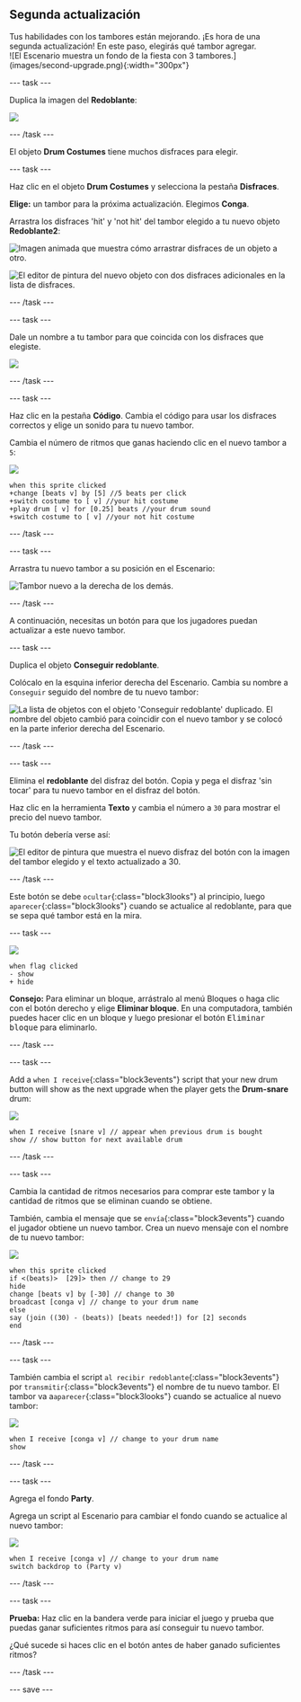## Segunda actualización

<div style="display: flex; flex-wrap: wrap">
<div style="flex-basis: 200px; flex-grow: 1; margin-right: 15px;">
Tus habilidades con los tambores están mejorando. ¡Es hora de una segunda actualización! En este paso, elegirás qué tambor agregar.
</div>
<div>
![El Escenario muestra un fondo de la fiesta con 3 tambores.](images/second-upgrade.png){:width="300px"}
</div>
</div>

--- task ---

Duplica la imagen del **Redoblante**:

![](images/duplicate-snare-drum.png)

--- /task ---

El objeto **Drum Costumes** tiene muchos disfraces para elegir.

--- task ---

Haz clic en el objeto **Drum Costumes** y selecciona la pestaña **Disfraces**.

**Elige:** un tambor para la próxima actualización. Elegimos **Conga**.

Arrastra los disfraces 'hit' y 'not hit' del tambor elegido a tu nuevo objeto **Redoblante2**:

![Imagen animada que muestra cómo arrastrar disfraces de un objeto a otro.](images/drag-costumes.gif)

![El editor de pintura del nuevo objeto con dos disfraces adicionales en la lista de disfraces.](images/drum-3-costumes.png)

--- /task ---

--- task ---

Dale un nombre a tu tambor para que coincida con los disfraces que elegiste.

![](images/drum-3-named.png)

--- /task ---

--- task ---

Haz clic en la pestaña **Código**. Cambia el código para usar los disfraces correctos y elige un sonido para tu nuevo tambor.

Cambia el número de ritmos que ganas haciendo clic en el nuevo tambor a `5`:

![](images/drum-3-icon.png)

```blocks3
when this sprite clicked
+change [beats v] by [5] //5 beats per click
+switch costume to [ v] //your hit costume
+play drum [ v] for [0.25] beats //your drum sound
+switch costume to [ v] //your not hit costume
```

--- /task ---

--- task ---

Arrastra tu nuevo tambor a su posición en el Escenario:

![Tambor nuevo a la derecha de los demás.](images/drum-3-positioned.png)

--- /task ---

A continuación, necesitas un botón para que los jugadores puedan actualizar a este nuevo tambor.

--- task ---

Duplica el objeto **Conseguir redoblante**.

Colócalo en la esquina inferior derecha del Escenario. Cambia su nombre a `Conseguir` seguido del nombre de tu nuevo tambor:

![La lista de objetos con el objeto 'Conseguir redoblante' duplicado. El nombre del objeto cambió para coincidir con el nuevo tambor y se colocó en la parte inferior derecha del Escenario.](images/get-drum-3.png)

--- /task ---

--- task ---

Elimina el **redoblante** del disfraz del botón. Copia y pega el disfraz 'sin tocar' para tu nuevo tambor en el disfraz del botón.

Haz clic en la herramienta **Texto** y cambia el número a `30` para mostrar el precio del nuevo tambor.

Tu botón debería verse así:

![El editor de pintura que muestra el nuevo disfraz del botón con la imagen del tambor elegido y el texto actualizado a 30.](images/get-drum-copy.png)

--- /task ---


Este botón se debe `ocultar`{:class="block3looks"} al principio, luego `aparecer`{:class="block3looks"} cuando se actualice al redoblante, para que se sepa qué tambor está en la mira.

--- task ---

![](images/get-drum-3-icon.png)

```blocks3
when flag clicked
- show
+ hide
```

**Consejo:** Para eliminar un bloque, arrástralo al menú Bloques o haga clic con el botón derecho y elige **Eliminar bloque**. En una computadora, también puedes hacer clic en un bloque y luego presionar el botón <kbd>Eliminar bloque</kbd> para eliminarlo.

--- /task ---

--- task ---

Add a `when I receive`{:class="block3events"} script that your new drum button will show as the next upgrade when the player gets the **Drum-snare** drum:

![](images/get-drum-3-icon.png)

```blocks3
when I receive [snare v] // appear when previous drum is bought
show // show button for next available drum
```

--- /task ---

--- task ---

Cambia la cantidad de ritmos necesarios para comprar este tambor y la cantidad de ritmos que se eliminan cuando se obtiene.

También, cambia el mensaje que se `envía`{:class="block3events"} cuando el jugador obtiene un nuevo tambor. Crea un nuevo mensaje con el nombre de tu nuevo tambor:

![](images/get-drum-3-icon.png)

```blocks3
when this sprite clicked
if <(beats)>  [29]> then // change to 29
hide
change [beats v] by [-30] // change to 30
broadcast [conga v] // change to your drum name
else
say (join ((30) - (beats)) [beats needed!]) for [2] seconds
end
```

--- /task ---

--- task ---

También cambia el script `al recibir redoblante`{:class="block3events"} por `transmitir`{:class="block3events"} el nombre de tu nuevo tambor. El tambor va a`aparecer`{:class="block3looks"} cuando se actualice al nuevo tambor:

![](images/drum-3-icon.png)

```blocks3
when I receive [conga v] // change to your drum name
show
```

--- /task ---

--- task ---

Agrega el fondo **Party**.

Agrega un script al Escenario para cambiar el fondo cuando se actualice al nuevo tambor:

![](images/stage-icon.png)

```blocks3
when I receive [conga v] // change to your drum name
switch backdrop to (Party v)
```

--- /task ---

--- task ---

**Prueba:** Haz clic en la bandera verde para iniciar el juego y prueba que puedas ganar suficientes ritmos para así conseguir tu nuevo tambor.

¿Qué sucede si haces clic en el botón antes de haber ganado suficientes ritmos?

--- /task ---

--- save ---
